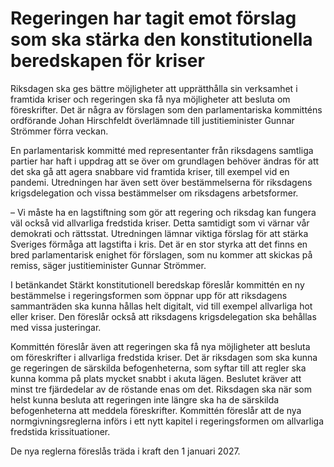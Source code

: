 # Regeringen har tagit emot förslag som ska stärka den konstitutionella beredskapen för kriser

Riksdagen ska ges bättre möjligheter att upprätthålla sin verksamhet i framtida kriser och regeringen ska få nya möjligheter att besluta om föreskrifter. Det är några av förslagen som den parlamentariska kommitténs ordförande Johan Hirschfeldt överlämnade till justitieminister Gunnar Strömmer förra veckan.

En parlamentarisk kommitté med representanter från riksdagens samtliga partier har haft i uppdrag att se över om grund­lagen behöver ändras för att det ska gå att agera snabbare vid fram­tida kriser, till exempel vid en pandemi. Utredningen har även sett över bestämmelserna för riksdagens krigsdelegation och vissa bestäm­melser om riksdagens arbets­former.

– Vi måste ha en lagstiftning som gör att regering och riksdag kan fungera väl också vid allvarliga fredstida kriser. Detta samtidigt som vi värnar vår demokrati och rättsstat. Utredningen lämnar viktiga förslag för att stärka Sveriges förmåga att lagstifta i kris. Det är en stor styrka att det finns en bred parlamentarisk enighet för förslagen, som nu kommer att skickas på remiss, säger justitieminister Gunnar Strömmer.

I betänkandet Stärkt konstitutionell beredskap föreslår kommittén en ny bestämmelse i regeringsformen som öppnar upp för att riksdagens sammanträden ska kunna hållas helt digitalt, vid till exempel allvarliga hot eller kriser. Den föreslår också att riksdagens krigsdelegation ska behållas med vissa justeringar.

Kommittén föreslår även att regeringen ska få nya möjligheter att besluta om föreskrifter i allvarliga fredstida kriser. Det är riksdagen som ska kunna ge regeringen de särskilda befogenheterna, som syftar till att regler ska kunna komma på plats mycket snabbt i akuta lägen. Beslutet kräver att minst tre fjärdedelar av de röstande enas om det. Riksdagen ska när som helst kunna besluta att regeringen inte längre ska ha de särskilda befogenheterna att meddela föreskrifter. Kommittén föreslår att de nya normgivningsreglerna införs i ett nytt kapitel i regeringsformen om allvarliga fredstida krissituationer.

De nya reglerna föreslås träda i kraft den 1 januari 2027.
